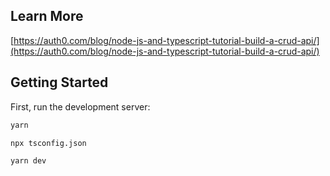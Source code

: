 ## Learn More

[https://auth0.com/blog/node-js-and-typescript-tutorial-build-a-crud-api/](https://auth0.com/blog/node-js-and-typescript-tutorial-build-a-crud-api/)

## Getting Started

First, run the development server:

```bash
yarn

npx tsconfig.json

yarn dev
```
